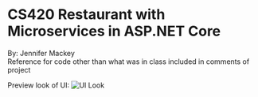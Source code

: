 # CS420 Restaurant with Microservices in ASP.NET Core

By: Jennifer Mackey
<br>
Reference for code other than what was in class included in comments of project


Preview look of UI:
![UI Look](https://user-images.githubusercontent.com/31522533/101863242-66e30880-3b41-11eb-8d8c-f64da1b46c4b.PNG)
